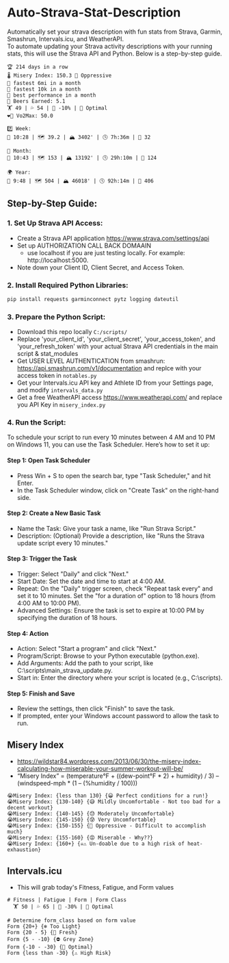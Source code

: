 # Auto-Strava-Stat-Description
Automatically set your strava description with fun stats from Strava, Garmin, Smashrun, Intervals.icu, and WeatherAPI.  
To automate updating your Strava activity descriptions with your running stats, this will use the Strava API and Python. Below is a step-by-step guide.
```
🏆 214 days in a row
🌡️ Misery Index: 150.3 🥵 Oppressive
🏅 fastest 6mi in a month
🏅 fastest 10k in a month
🏅 best performance in a month
🍺 Beers Earned: 5.1
🏋️ 49 | 💦 54 | 🗿 -10% | 🦾 Optimal
❤️‍🔥 Vo2Max: 50.0

7️⃣ Week:
🏃 10:28 | 🗺️ 39.2 | 🏔️ 3402' | 🕓 7h:36m | 🍺 32

📅 Month:
🏃 10:43 | 🗺️ 153 | 🏔️ 13192' | 🕓 29h:10m | 🍺 124

🌍 Year:
🏃 9:48 | 🗺️ 504 | 🏔️ 46018' | 🕓 92h:14m | 🍺 406
```

## Step-by-Step Guide:
### 1. Set Up Strava API Access: 
* Create a Strava API application https://www.strava.com/settings/api
* Set up AUTHORIZATION CALL BACK DOMAAIN
  * use localhost if you are just testing locally. For example: http://localhost:5000.
* Note down your Client ID, Client Secret, and Access Token.

### 2. Install Required Python Libraries:
``` bash
pip install requests garminconnect pytz logging dateutil
```
### 3. Prepare the Python Script:
* Download this repo locally `C:/scripts/`
* Replace 'your_client_id', 'your_client_secret', 'your_access_token', and 'your_refresh_token' with your actual Strava API credentials in the main script & stat_modules
* Get USER LEVEL AUTHENTICATION from smashrun: https://api.smashrun.com/v1/documentation and replce with your access token in `notables.py`
* Get your Intervals.icu API key and Athlete ID from your Settings page, and modify `intervals_data.py`
* Get a free WeatherAPI access https://www.weatherapi.com/ and replace you API Key in `misery_index.py`

### 4. Run the Script:
To schedule your script to run every 10 minutes between 4 AM and 10 PM on Windows 11, you can use the Task Scheduler. Here’s how to set it up:
#### Step 1: Open Task Scheduler
  * Press Win + S to open the search bar, type "Task Scheduler," and hit Enter.
  * In the Task Scheduler window, click on "Create Task" on the right-hand side.
#### Step 2: Create a New Basic Task
  * Name the Task: Give your task a name, like "Run Strava Script."
  * Description: (Optional) Provide a description, like "Runs the Strava update script every 10 minutes."
#### Step 3: Trigger the Task
  * Trigger: Select "Daily" and click "Next."
  * Start Date: Set the date and time to start at 4:00 AM.
  * Repeat: On the "Daily" trigger screen, check "Repeat task every" and set it to 10 minutes. Set the "for a duration of" option to 18 hours (from 4:00 AM to 10:00 PM).
  * Advanced Settings: Ensure the task is set to expire at 10:00 PM by specifying the duration of 18 hours.
#### Step 4: Action
  * Action: Select "Start a program" and click "Next."
  * Program/Script: Browse to your Python executable (python.exe).
  * Add Arguments: Add the path to your script, like C:\scripts\main_strava_update.py.
  * Start in: Enter the directory where your script is located (e.g., C:\scripts).
#### Step 5: Finish and Save
  * Review the settings, then click "Finish" to save the task.
  * If prompted, enter your Windows account password to allow the task to run.

## Misery Index
* https://wildstar84.wordpress.com/2013/06/30/the-misery-index-calculating-how-miserable-your-summer-workout-will-be/
* “Misery Index” = (temperature°F + ((dew-point°F * 2) + humidity) / 3) – (windspeed-mph * (1 – (%humidity / 100)))
```
😭Misery Index: {less than 130} {😀 Perfect conditions for a run!}
😭Misery Index: {130-140} {😅 Mildly Uncomfortable - Not too bad for a decent workout}
😭Misery Index: {140-145} {😓 Moderately Uncomfortable}
😭Misery Index: {145-150} {😰 Very Uncomfortable}
😭Misery Index: {150-155} {🥵 Oppressive - Difficult to accomplish much}
😭Misery Index: {155-160} {😡 Miserable - Why??}
😭Misery Index: {160+} {☠️⚠️ Un-doable due to a high risk of heat-exhaustion}
```

## Intervals.icu
* This will grab today's Fitness, Fatigue, and Form values
```
# Fitness | Fatigue | Form | Form Class
  🏋️ 50 | 💦 65 | 🗿 -30% | 🦾 Optimal

# Determine form_class based on form value
Form {20+} {❄️ Too Light}
Form {20 - 5} {🏁 Fresh}
Form {5 - -10} {⛔ Grey Zone}
Form {-10 - -30} {🦾 Optimal}
Form {less than -30} {⚠️ High Risk}
```
